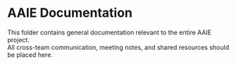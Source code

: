# AAIE Documentation 

This folder contains general documentation relevant to the entire AAIE project.  
All cross-team communication, meeting notes, and shared resources should be placed here.
